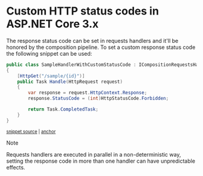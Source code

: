 # Custom HTTP status codes in ASP.NET Core 3.x

The response status code can be set in requests handlers and it'll be honored by the composition pipeline. To set a custom response status code the following snippet can be used:

<!-- snippet: sample-handler-with-custom-status-code -->
<a id='snippet-sample-handler-with-custom-status-code'></a>
```cs
public class SampleHandlerWithCustomStatusCode : ICompositionRequestsHandler
{
    [HttpGet("/sample/{id}")]
    public Task Handle(HttpRequest request)
    {
        var response = request.HttpContext.Response;
        response.StatusCode = (int)HttpStatusCode.Forbidden;

        return Task.CompletedTask;
    }
}
```
<sup><a href='/src/Snippets/SampleHandler/SampleHandler.cs#L22-L34' title='Snippet source file'>snippet source</a> | <a href='#snippet-sample-handler-with-custom-status-code' title='Start of snippet'>anchor</a></sup>
<!-- endSnippet -->

> [!NOTE]
> Requests handlers are executed in parallel in a non-deterministic way, setting the response code in more than one handler can have unpredictable effects.
